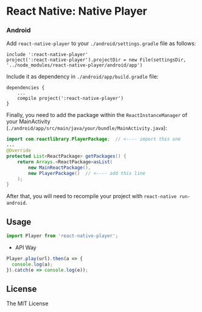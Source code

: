 # React Native: Native Player

### Android

Add `react-native-player` to your `./android/settings.gradle` file as follows:

```text
include ':react-native-player'
project(':react-native-player').projectDir = new File(settingsDir, '../node_modules/react-native-player/android/app')
```

Include it as dependency in `./android/app/build.gradle` file:

```text
dependencies {
    ...
    compile project(':react-native-player')
}
```

Finally, you need to add the package within the `ReactInstanceManager` of your
MainActivity (`./android/app/src/main/java/your/bundle/MainActivity.java`):

```java
import com.reactlibrary.PlayerPackage;  // <---- import this one
...
@Override
protected List<ReactPackage> getPackages() {
    return Arrays.<ReactPackage>asList(
        new MainReactPackage(),
        new PlayerPackage()  // <---- add this line
    );
}
```

After that, you will need to recompile
your project with `react-native run-android`.

## Usage

```javascript
import Player from 'react-native-player';
```

- API Way

```javascript
Player.play(url).then(a => {
  console.log(a);
}).catch(e => console.log(e));
```

## License
The MIT License

